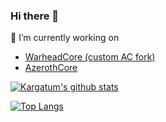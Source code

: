 ### Hi there 👋

🔭 I’m currently working on 
- [WarheadCore (custom AC fork)](https://github.com/WarheadCore/WarheadBand)
- [AzerothCore](https://github.com/azerothcore/azerothcore-wotlk)

[![Kargatum's github stats](https://github-readme-stats.vercel.app/api?username=Winfidonarleyan&count_private=true&show_icons=true&theme=algolia)](https://github.com/Winfidonarleyan)

[![Top Langs](https://github-readme-stats.vercel.app/api/top-langs/?username=Winfidonarleyan&layout=compact&theme=algolia)](https://github.com/Winfidonarleyan)

<!--
**Winfidonarleyan/Winfidonarleyan** is a ✨ _special_ ✨ repository because its `README.md` (this file) appears on your GitHub profile.

Here are some ideas to get you started:

- 🌱 I’m currently learning ...
- 👯 I’m looking to collaborate on ...
- 🤔 I’m looking for help with ...
- 💬 Ask me about ...
- 📫 How to reach me: ...
- 😄 Pronouns: ...
- ⚡ Fun fact: ...
-->
